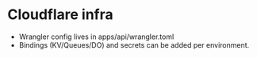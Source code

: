 # Cloudflare infra

- Wrangler config lives in apps/api/wrangler.toml
- Bindings (KV/Queues/DO) and secrets can be added per environment.
